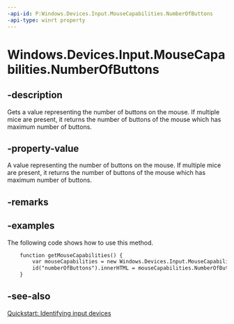 ```yaml
---
-api-id: P:Windows.Devices.Input.MouseCapabilities.NumberOfButtons
-api-type: winrt property
---
```


<!-- Property syntax
public uint NumberOfButtons { get; }
-->

# Windows.Devices.Input.MouseCapabilities.NumberOfButtons

## -description
Gets a value representing the number of buttons on the mouse. If multiple mice are present, it returns the number of buttons of the mouse which has maximum number of buttons.

## -property-value
A value representing the number of buttons on the mouse. If multiple mice are present, it returns the number of buttons of the mouse which has maximum number of buttons.

## -remarks

## -examples
The following code shows how to use this method.

```html
    function getMouseCapabilities() {
        var mouseCapabilities = new Windows.Devices.Input.MouseCapabilities();
        id("numberOfButtons").innerHTML = mouseCapabilities.NumberOfButtons;
    }
```



## -see-also
[Quickstart: Identifying input devices](https://docs.microsoft.com/windows/uwp/design/input/identify-input-devices)